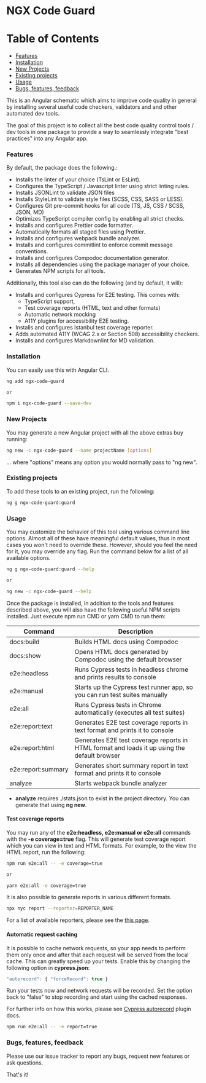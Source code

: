 # NGX Code Guard

Table of Contents
=================

   * [Features](#features)
   * [Installation](#installation)
   * [New Projects](#new-projects)
   * [Existing projects](#existing-projects)
   * [Usage](#usage)
   * [Bugs, features, feedback](#bugs-features-feedback)

This is an Angular schematic which aims to improve code quality in general by installing several useful code checkers, validators and and other automated dev tools. 

The goal of this project is to collect all the best code quality control tools / dev tools in one package to provide a way to seamlessly integrate "best practices" into any Angular app.

### Features

By default, the package does the following.:

- Installs the linter of your choice (TsLint or EsLint).
- Configures the TypeScript / Javascript linter using strict linting rules.
- Installs JSONLint to validate JSON files
- Installs StyleLint to validate style files (SCSS, CSS, SASS or LESS).
- Configures Git pre-commit hooks for all code (TS, JS, CSS / SCSS, JSON, MD)
- Optimizes TypeScript compiler config by enabling all strict checks.
- Installs and configures Prettier code formatter.
- Automatically formats all staged files using Prettier.
- Installs and configures webpack bundle analyzer.
- Installs and configures commitlint to enforce commit message conventions.
- Installs and configures Compodoc documentation generator.
- Installs all dependencies using the package manager of your choice.
- Generates NPM scripts for all tools. 

Additionally, this tool also can do the following (and by default, it will):

- Installs and configures Cypress for E2E testing. This comes with: 
    - TypeScript support, 
    - Test coverage reports (HTML, text and other formats)
    - Automatic network mocking
    - A11Y plugins for accessibility E2E testing. 
- Installs and configures Istanbul test coverage reporter.
- Adds automated A11Y (WCAG 2.x or Section 508) accessibility checkers.
- Installs and configures Markdownlint for MD validation.


### Installation

You can easily use this with Angular CLI.

```bash
ng add ngx-code-guard

or

npm i ngx-code-guard --save-dev
```

### New Projects

You may generate a new Angular project with all the above extras buy running:

```bash
ng new -c ngx-code-guard --name projectName [options]
```

... where "options" means any option you would normally pass to "ng new".


### Existing projects

To add these tools to an existing project, run the following:


```bash
ng g ngx-code-guard:guard 
```

### Usage

You may customize the behavior of this tool using various command line options. Almost all of these have meaningful default values, thus in most cases you won't need to override these. However, should you feel the need for it, you may override any flag. Run the command below for a list of all available options.

```bash
ng g ngx-code-guard:guard --help

or

ng new -c ngx-code-guard --help
```

Once the package is installed, in addition to the tools and features described above, you will also have the following useful NPM scripts installed.
Just execute npm run CMD or yarn CMD to run them:

| Command  | Description |
| -------- | ------------- |
| docs:build  | Builds HTML docs using Compodoc  |
| docs:show  | Opens HTML docs generated by Compodoc using the default browser |
| e2e:headless  | Runs Cypress tests in headless chrome and prints results to console |
| e2e:manual  | Starts up the Cypress test runner app, so you can run test suites manually |
| e2e:all  | Runs Cypress tests in Chrome automatically (executes all test suites) |
| e2e:report:text  | Generates E2E test coverage reports in text format and prints it to console |
| e2e:report:html  | Generates E2E test coverage reports in HTML format and loads it up using the default browser |
| e2e:report:summary  | Generates short summary report in text format and prints it to console |
| analyze  | Starts webpack bundle analyzer  |

- **analyze** requires ./stats.json to exist in the project directory. You can generate that using **ng new**.

#### Test coverage reports

You may run any of the **e2e:headless, e2e:manual or e2e:all** commands with the **-e coverage=true** flag. This will generate test coverage report which you can view in text and HTML formats. For example, to the view the HTML report, run the following:

```bash
npm run e2e:all -- -e coverage=true

or

yarn e2e:all -e coverage=true
```

It is also possible to generate reports in various different formats. 

```bash
npx nyc report --reporter=REPORTER_NAME
```

For a list of available reporters, please see the [this page](https://istanbul.js.org/docs/advanced/alternative-reporters/).


#### Automatic request caching

It is possible to cache network requests, so your app needs to perform them only once and after that each request will be served from the local cache. This can greatly speed up your tests. Enable this by changing the following option in  **cypress.json**: 

```javascript
"autorecord": { "forceRecord": true }
```
Run your tests now and network requests will be recorded. Set the option back to "false" to stop recording and start using the cached responses.


For further info on how this works, please see [Cypress autorecord](https://www.npmjs.com/package/cypress-autorecord) plugin docs.

```bash
npm run e2e:all -- -e report=true
```

### Bugs, features, feedback

Please use our issue tracker to report any bugs, request new features or ask questions.

That's it!
 